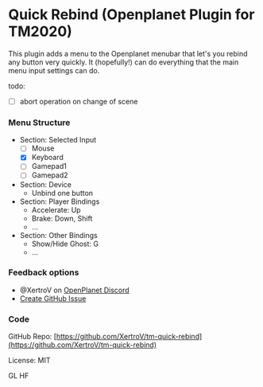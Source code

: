 # Quick Rebind (Openplanet Plugin for TM2020)

This plugin adds a menu to the Openplanet menubar that let's you rebind any button very quickly.
It (hopefully!) can do everything that the main menu input settings can do.

todo:

- [ ] abort operation on change of scene

### Menu Structure

* Section: Selected Input
  * [ ] Mouse
  * [x] Keyboard
  * [ ] Gamepad1
  * [ ] Gamepad2
* Section: Device
  * Unbind one button
* Section: Player Bindings
  * Accelerate: Up
  * Brake: Down, Shift
  * ...
* Section: Other Bindings
  * Show/Hide Ghost: G
  * ...

### Feedback options

- @XertroV on [OpenPlanet Discord](https://openplanet.dev/link/discord)
- [Create GitHub Issue](https://github.com/XertroV/tm-quick-rebind/issues/)

### Code

GitHub Repo: [https://github.com/XertroV/tm-quick-rebind](https://github.com/XertroV/tm-quick-rebind)

License: MIT

GL HF
